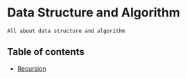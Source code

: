 # Data Structure and Algorithm

    All about data structure and algorithm

## Table of contents

-   [Recursion](https://github.com/htutwaiphyoe/mastering-data-structure-and-algorithms/tree/master/recursion)
